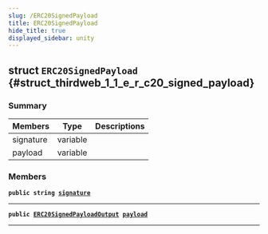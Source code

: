 ```yaml
---
slug: /ERC20SignedPayload
title: ERC20SignedPayload
hide_title: true
displayed_sidebar: unity
---
```


## struct `ERC20SignedPayload` {#struct_thirdweb_1_1_e_r_c20_signed_payload}

### Summary

| Members | Type | Descriptions |
| ------- | ---- | ------------ |
| signature | variable |  |
| payload | variable |  |

### Members

**`public string `[`signature`](#struct_thirdweb_1_1_e_r_c20_signed_payload_1a5d6e23abcad608ccf3a9f88002e4c7c4)**

---

**`public `[`ERC20SignedPayloadOutput`](docs/unity/ERC20SignedPayloadOutput.md#struct_thirdweb_1_1_e_r_c20_signed_payload_output)` `[`payload`](#struct_thirdweb_1_1_e_r_c20_signed_payload_1aff92b4cbdf3ef97d4dd418a59f99a50d)**

---
